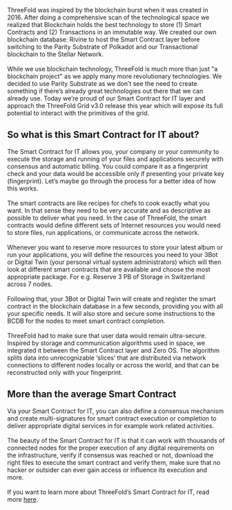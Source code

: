 ThreeFold was inspired by the blockchain burst when it was created in 2016. After doing a comprehensive scan of the technological space we realized that Blockchain holds the best technology to store (1) Smart Contracts and (2) Transactions in an immutable way. We created our own blockchain database: Rivine to host the Smart Contract layer before switching to the Parity Substrate of Polkadot and our Transactional blockchain to the Stellar Network.
<br/>
<br/>
While we use blockchain technology, ThreeFold is much more than just "a blockchain project" as we apply many more revolutionary technologies. We decided to use Parity Substrate as we don’t see the need to create something if there’s already great technologies out there that we can already use. Today we’re proud of our Smart Contract for IT layer and approach the ThreeFold Grid v3.0 release this year which will expose its full potential to interact with the primitives of the grid.

## So what is this Smart Contract for IT about?

The Smart Contract for IT allows you, your company or your community to execute the storage and running of your files and applications securely with consensus and automatic billing. You could compare it as a fingerprint check and your data would be accessible only if presenting your private key (fingerprint). Let’s maybe go through the process for a better idea of how this works.
<br/>
<br/>
The smart contracts are like recipes for chefs to cook exactly what you want. In that sense they need to be very accurate and as descriptive as possible to deliver what you need. In the case of ThreeFold, the smart contracts would define different sets of Internet resources you would need to store files, run applications, or communicate across the network.
<br/>
<br/>
Whenever you want to reserve more resources to store your latest album or run your applications, you will define the resources you need to your 3Bot or Digital Twin (your personal virtual system administrators) which will then look at different smart contracts that are available and choose the most appropriate package. For e.g. Reserve 3 PB of Storage in Switzerland across 7 nodes. 
<br/>
<br/>
Following that, your 3Bot or Digital Twin will create and register the smart contract in the blockchain database in a few seconds, providing you with all your specific needs. It will also store and secure some instructions to the BCDB for the nodes to meet smart contract completion. 
<br/>
<br/>
ThreeFold had to make sure that user data would remain ultra-secure. Inspired by storage and communication algorithms used in space, we integrated it between the Smart Contract layer and Zero OS. The algorithm splits data into unrecognizable ‘slices’ that are distributed via network connections to different nodes locally or across the world, and that can be reconstructed only with your fingerprint. 

## More than the average Smart Contract

Via your Smart Contract for IT, you can also define a consensus mechanism and create multi-signatures for smart contract execution or completion to deliver appropriate digital services in for example work related activities. 
<br/>
<br/>
The beauty of the Smart Contract for IT is that it can work with thousands of connected nodes for the proper execution of any digital requirements on the infrastructure, verify if consensus was reached or not, download the right files to execute the smart contract and verify them, make sure that no hacker or outsider can ever gain access or influence its execution and more. 
<br/>
<br/>
If you want to learn more about ThreeFold’s Smart Contract for IT, read more [here](https://library.threefold.me/info/threefold/#/internet4__smartcontract_it).